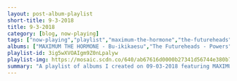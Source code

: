 ```yaml
---
layout: post-album-playlist
short-title: 9-3-2018
title: 9-3-2018
category: [blog, now-playing]
tags: ["now-playing","playlist","maximum-the-hormone","the-futureheads","pure-x","sturgill-simpson","converge","real-friends","chuck-berry","kid-dynamite","various-artists","real-friends"]
albums: ["MAXIMUM THE HORMONE - Bu-ikikaesu","The Futureheads - Powers","Pure X - Angel","Sturgill Simpson - Metamodern Sounds in Country Music","Converge - Beautiful Ruin","Real Friends - Composure","Chuck Berry - Have Mercy - His Complete Chess Recordings 1969 - 1974","Kid Dynamite - Shorter, Faster, Louder","Various Artists - VOID","Real Friends - Even More Acoustic Songs"]
playlist-id: 3ig5wXVOAIgm9Z0nLpalyw
playlist-img: https://mosaic.scdn.co/640/ab67616d0000b27341d56744e380b7c61d6ef925ab67616d0000b2738898371311ca97e7fe674afbab67616d0000b2738bfd04101fb8644f33acba3bab67616d0000b273ce7b647fbb4e137ba39ad271
summary: "A playlist of albums I created on 09-03-2018 featuring MAXIMUM THE HORMONE, The Futureheads, Pure X, Sturgill Simpson, Converge, Real Friends, Chuck Berry, Kid Dynamite, Various Artists, and Real Friends"
---
```


